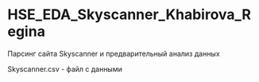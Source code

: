 # HSE_EDA_Skyscanner_Khabirova_Regina
Парсинг сайта Skyscanner и предварительный анализ данных

Skyscanner.csv - файл с данными
